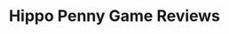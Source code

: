 ---
title: Hippo Penny Game Reviews
layout: scoredetail
permalink: /meta-score/iron-brigade
header:
  teaser: /assets/images/iron-brigade.jpg
  video:
    id: 0JZRraCH5rw
    provider: youtube
---